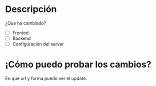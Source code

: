 # Descripción
¿Que ha cambiado?

- [ ] Fronted
- [ ] Backend
- [ ] Configuración del server

# ¡Cómo puedo probar los cambios?

En que url y forma puedo ver el update.
